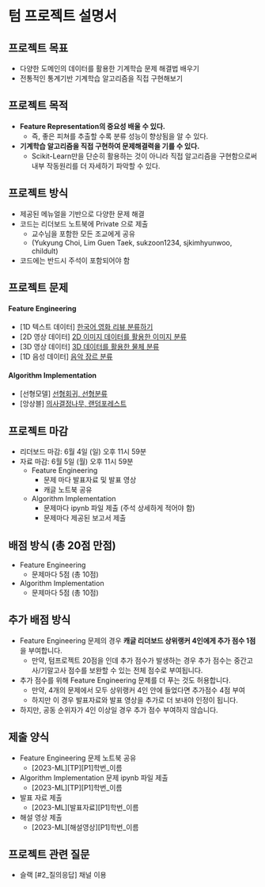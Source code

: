 
# 텀 프로젝트 설명서

## 프로젝트 목표
- 다양한 도메인의 데이터를 활용한 기계학습 문제 해결법 배우기
- 전통적인 통계기반 기계학습 알고리즘을 직접 구현해보기 
 
## 프로젝트 목적
- **Feature Representation의 중요성 배울 수 있다.**
  - 즉, 좋은 피쳐를 추출할 수록 분류 성능이 향상됨을 알 수 있다.
- **기계학습 알고리즘을 직접 구현하여 문제해결력을 기를 수 있다.**
  - Scikit-Learn만을 단순히 활용하는 것이 아니라 직접 알고리즘을 구현함으로써 내부 작동원리를 더 자세하기 파악할 수 있다.

## 프로젝트 방식
- 제공된 메뉴얼을 기반으로 다양한 문제 해결
- 코드는 리더보드 노트북에 Private 으로 제출
  - 교수님을 포함한 모든 조교에게 공유
  - (Yukyung Choi, Lim Guen Taek, sukzoon1234, sjkimhyunwoo, childult)
- 코드에는 반드시 주석이 포함되어야 함

## 프로젝트 문제
#### Feature Engineering 
- [1D 텍스트 데이터]  [한국어 영화 리뷰 분류하기](https://www.kaggle.com/t/ff80742f87a3452bb6d2c42fe34d5c01)
- [2D 영상 데이터]    [2D 이미지 데이터를 활용한 이미지 분류](https://www.kaggle.com/t/7f5138bd8b4a43d7a67ef783c8be9f80)
- [3D 영상 데이터]    [3D 데이터를 활용한 물체 분류](https://www.kaggle.com/t/62c842cad02f427ba7a1a5cfc3062ca9)
- [1D 음성 데이터]    [음악 장르 분류](https://www.kaggle.com/t/6345798952f44f29a9bfccde966b4c26)

#### Algorithm Implementation
- [선형모델] [선형회귀, 선형분류]()
- [앙상블] [의사결정나무, 랜덤포레스트]()

## 프로젝트 마감
- 리더보드 마감: 6월 4일 (일) 오후 11시 59분 
- 자료 마감: 6월 5일 (월) 오후 11시 59분 
  - Feature Engineering 
      - 문제 마다 발표자료 및 발표 영상
      - 캐글 노트북 공유
   - Algorithm Implementation
      - 문제마다 ipynb 파일 제출 (주석 상세하게 적어야 함)
      - 문제마다 제공된 보고서 제출

## 배점 방식 (총 20점 만점)
- Feature Engineering 
    - 문제마다 5점 (총 10점)
 - Algorithm Implementation
    - 문제마다 5점 (총 10점)

## 추가 배점 방식
- Feature Engineering 문제의 경우 **캐글 리더보드 상위랭커 4인에게 추가 점수 1점**을 부여합니다.
    - 만약, 텀프로젝트 20점을 인데 추가 점수가 발생하는 경우 추가 점수는 중간고사/기말고사 점수를 보완할 수 있는 전체 점수로 부여됩니다.
- 추가 점수를 위해 Feature Engineering 문제를 더 푸는 것도 허용합니다.
    - 만약, 4개의 문제에서 모두 상위랭커 4인 안에 들었다면 추가점수 4점 부여
    - 하지만 이 경우 발표자료와 발표 영상을 추가로 더 보내야 인정이 됩니다.
- 하지만, 공동 순위자가 4인 이상일 경우 추가 점수 부여하지 않습니다.

## 제출 양식
- Feature Engineering 문제 노트북 공유
    - [2023-ML][TP][P1]학번_이름
- Algorithm Implementation 문제 ipynb 파일 제출
    - [2023-ML][TP][P1]학번_이름
- 발표 자료 제출
    - [2023-ML][발표자료][P1]학번_이름
- 해설 영상 제출
    - [2023-ML][해설영상][P1]학번_이름


## 프로젝트 관련 질문
- 슬랙 [#2_질의응답] 채널 이용
